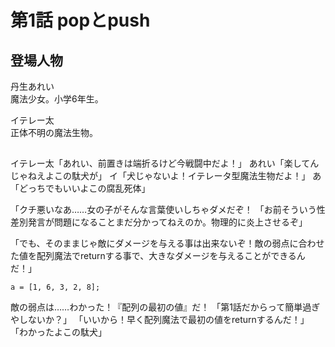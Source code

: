 # 第1話  popとpush

## 登場人物

丹生あれい  
魔法少女。小学6年生。

イテレー太  
正体不明の魔法生物。


##

イテレー太「あれい、前置きは端折るけど今戦闘中だよ！」
あれい「楽してんじゃねえよこの駄犬が」
イ「犬じゃないよ！イテレータ型魔法生物だよ！」
あ「どっちでもいいよこの腐乱死体」

「クチ悪いなあ……女の子がそんな言葉使いしちゃダメだぞ！
「お前そういう性差別発言が問題になることまだ分かってねえのか。物理的に炎上させるぞ」



「でも、そのままじゃ敵にダメージを与える事は出来ないぞ！敵の弱点に合わせた値を配列魔法でreturnする事で、大きなダメージを与えることができるんだ！」


`a = [1, 6, 3, 2, 8];`

敵の弱点は……わかった！『配列の最初の値』だ！
「第1話だからって簡単過ぎやしないか？」
「いいから！早く配列魔法で最初の値をreturnするんだ！」
「わかったよこの駄犬」


<!--stackedit_data:
eyJoaXN0b3J5IjpbMjY2ODg1NTM2XX0=
-->